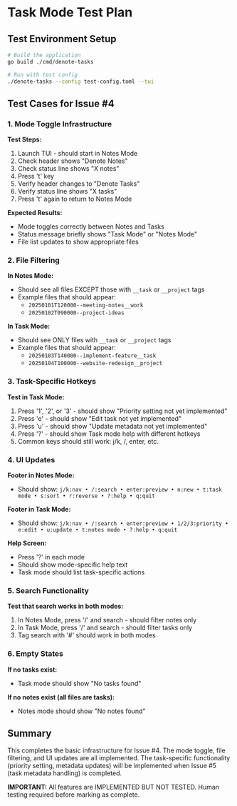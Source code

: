 # Task Mode Test Plan

## Test Environment Setup

```bash
# Build the application
go build ./cmd/denote-tasks

# Run with test config
./denote-tasks --config test-config.toml --tui
```

## Test Cases for Issue #4

### 1. Mode Toggle Infrastructure

**Test Steps:**
1. Launch TUI - should start in Notes Mode
2. Check header shows "Denote Notes"
3. Check status line shows "X notes"
4. Press 't' key
5. Verify header changes to "Denote Tasks"
6. Verify status line shows "X tasks"
7. Press 't' again to return to Notes Mode

**Expected Results:**
- Mode toggles correctly between Notes and Tasks
- Status message briefly shows "Task Mode" or "Notes Mode"
- File list updates to show appropriate files

### 2. File Filtering

**In Notes Mode:**
- Should see all files EXCEPT those with `__task` or `__project` tags
- Example files that should appear:
  - `20250101T120000--meeting-notes__work`
  - `20250102T090000--project-ideas`

**In Task Mode:**
- Should see ONLY files with `__task` or `__project` tags
- Example files that should appear:
  - `20250103T140000--implement-feature__task`
  - `20250104T100000--website-redesign__project`

### 3. Task-Specific Hotkeys

**Test in Task Mode:**
1. Press '1', '2', or '3' - should show "Priority setting not yet implemented"
2. Press 'e' - should show "Edit task not yet implemented"
3. Press 'u' - should show "Update metadata not yet implemented"
4. Press '?' - should show Task mode help with different hotkeys
5. Common keys should still work: j/k, /, enter, etc.

### 4. UI Updates

**Footer in Notes Mode:**
- Should show: `j/k:nav • /:search • enter:preview • n:new • t:task mode • s:sort • r:reverse • ?:help • q:quit`

**Footer in Task Mode:**
- Should show: `j/k:nav • /:search • enter:preview • 1/2/3:priority • e:edit • u:update • t:notes mode • ?:help • q:quit`

**Help Screen:**
- Press '?' in each mode
- Should show mode-specific help text
- Task mode should list task-specific actions

### 5. Search Functionality

**Test that search works in both modes:**
1. In Notes Mode, press '/' and search - should filter notes only
2. In Task Mode, press '/' and search - should filter tasks only
3. Tag search with '#' should work in both modes

### 6. Empty States

**If no tasks exist:**
- Task mode should show "No tasks found"

**If no notes exist (all files are tasks):**
- Notes mode should show "No notes found"

## Summary

This completes the basic infrastructure for Issue #4. The mode toggle, file filtering, and UI updates are all implemented. The task-specific functionality (priority setting, metadata updates) will be implemented when Issue #5 (task metadata handling) is completed.

**IMPORTANT:** All features are IMPLEMENTED BUT NOT TESTED. Human testing required before marking as complete.